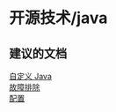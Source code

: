 <properties
    pageTitle="开源技术/java"
    description="开源技术/java"
    service="microsoft.web"
    resource="sites"
    authors="aashu"
    displayOrder=""
    selfHelpType="generic"
    supportTopicIds="32444081"
    resourceTags=""
    productPesIds="14748"
    cloudEnvironments="public"
/>


# 开源技术/java

## **建议的文档**
[自定义 Java](https://azure.microsoft.com/documentation/articles/web-sites-java-custom-upload/)<br>
[故障排除](https://blogs.msdn.microsoft.com/azureossds/tag/java-troubleshooting/)<br>
[配置](https://blogs.msdn.microsoft.com/azureossds/tag/java-configuration/)



<!--HONumber=Jul16_HO4-->


